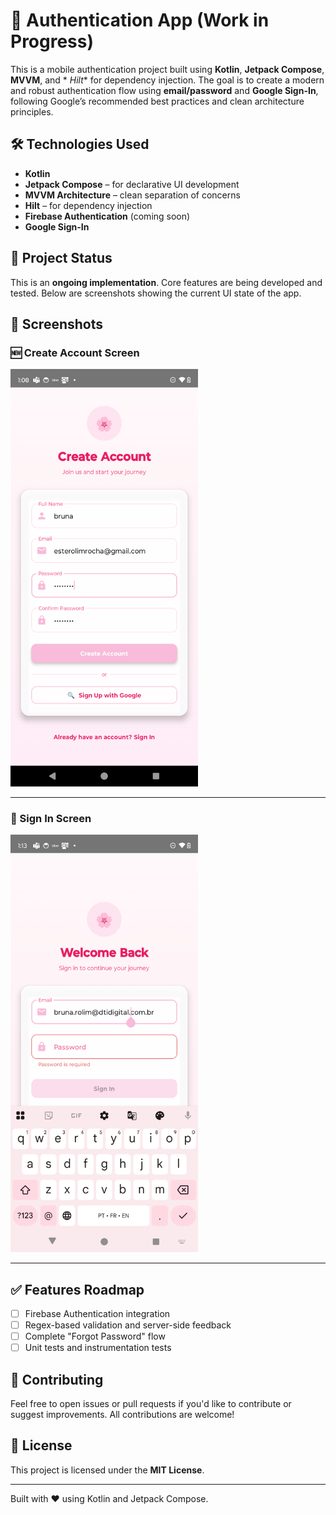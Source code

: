 # 🔐 Authentication App (Work in Progress)

This is a mobile authentication project built using **Kotlin**, **Jetpack Compose**, **MVVM**, and *
*Hilt** for dependency injection. The goal is to create a modern and robust authentication flow
using **email/password** and **Google Sign-In**, following Google’s recommended best practices and
clean architecture principles.

## 🛠️ Technologies Used

- **Kotlin**
- **Jetpack Compose** – for declarative UI development
- **MVVM Architecture** – clean separation of concerns
- **Hilt** – for dependency injection
- **Firebase Authentication** (coming soon)
- **Google Sign-In**

## 🚧 Project Status

This is an **ongoing implementation**. Core features are being developed and tested. Below are
screenshots showing the current UI state of the app.

## 📱 Screenshots

### 🆕 Create Account Screen

<img src="app/src/main/java/com/example/authapp/utils/assets/createpinkaccount.png" alt="Create Account" width="300"/>

---

### 🔐 Sign In Screen

<img src="app/src/main/java/com/example/authapp/utils/assets/error.png" alt="Sign In" width="300"/>

---

## ✅ Features Roadmap

- [ ] Firebase Authentication integration
- [ ] Regex-based validation and server-side feedback
- [ ] Complete "Forgot Password" flow
- [ ] Unit tests and instrumentation tests

## 🤝 Contributing

Feel free to open issues or pull requests if you'd like to contribute or suggest improvements. All
contributions are welcome!

## 📄 License

This project is licensed under the **MIT License**.

---

Built with ❤️ using Kotlin and Jetpack Compose.
